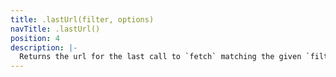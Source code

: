 ```yaml
---
title: .lastUrl(filter, options)
navTitle: .lastUrl()
position: 4
description: |-
  Returns the url for the last call to `fetch` matching the given `filter` and `options`. If `fetch` was last called using a `Request` instance, the url will be inferred from this
---
```

